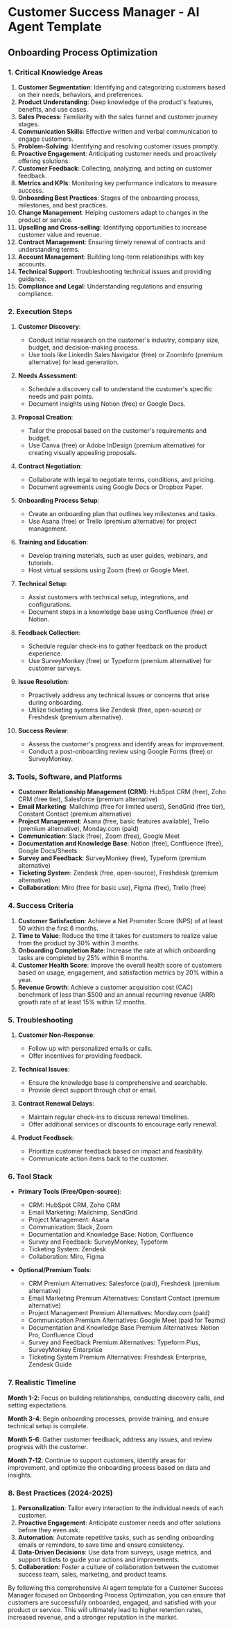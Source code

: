# Customer Success Manager - AI Agent Template

## Onboarding Process Optimization

### 1. Critical Knowledge Areas

1. **Customer Segmentation**: Identifying and categorizing customers based on their needs, behaviors, and preferences.
2. **Product Understanding**: Deep knowledge of the product's features, benefits, and use cases.
3. **Sales Process**: Familiarity with the sales funnel and customer journey stages.
4. **Communication Skills**: Effective written and verbal communication to engage customers.
5. **Problem-Solving**: Identifying and resolving customer issues promptly.
6. **Proactive Engagement**: Anticipating customer needs and proactively offering solutions.
7. **Customer Feedback**: Collecting, analyzing, and acting on customer feedback.
8. **Metrics and KPIs**: Monitoring key performance indicators to measure success.
9. **Onboarding Best Practices**: Stages of the onboarding process, milestones, and best practices.
10. **Change Management**: Helping customers adapt to changes in the product or service.
11. **Upselling and Cross-selling**: Identifying opportunities to increase customer value and revenue.
12. **Contract Management**: Ensuring timely renewal of contracts and understanding terms.
13. **Account Management**: Building long-term relationships with key accounts.
14. **Technical Support**: Troubleshooting technical issues and providing guidance.
15. **Compliance and Legal**: Understanding regulations and ensuring compliance.

### 2. Execution Steps

1. **Customer Discovery**:
   - Conduct initial research on the customer's industry, company size, budget, and decision-making process.
   - Use tools like LinkedIn Sales Navigator (free) or ZoomInfo (premium alternative) for lead generation.

2. **Needs Assessment**:
   - Schedule a discovery call to understand the customer's specific needs and pain points.
   - Document insights using Notion (free) or Google Docs.

3. **Proposal Creation**:
   - Tailor the proposal based on the customer's requirements and budget.
   - Use Canva (free) or Adobe InDesign (premium alternative) for creating visually appealing proposals.

4. **Contract Negotiation**:
   - Collaborate with legal to negotiate terms, conditions, and pricing.
   - Document agreements using Google Docs or Dropbox Paper.

5. **Onboarding Process Setup**:
   - Create an onboarding plan that outlines key milestones and tasks.
   - Use Asana (free) or Trello (premium alternative) for project management.

6. **Training and Education**:
   - Develop training materials, such as user guides, webinars, and tutorials.
   - Host virtual sessions using Zoom (free) or Google Meet.

7. **Technical Setup**:
   - Assist customers with technical setup, integrations, and configurations.
   - Document steps in a knowledge base using Confluence (free) or Notion.

8. **Feedback Collection**:
   - Schedule regular check-ins to gather feedback on the product experience.
   - Use SurveyMonkey (free) or Typeform (premium alternative) for customer surveys.

9. **Issue Resolution**:
   - Proactively address any technical issues or concerns that arise during onboarding.
   - Utilize ticketing systems like Zendesk (free, open-source) or Freshdesk (premium alternative).

10. **Success Review**:
    - Assess the customer's progress and identify areas for improvement.
    - Conduct a post-onboarding review using Google Forms (free) or SurveyMonkey.

### 3. Tools, Software, and Platforms

- **Customer Relationship Management (CRM)**: HubSpot CRM (free), Zoho CRM (free tier), Salesforce (premium alternative)
- **Email Marketing**: Mailchimp (free for limited users), SendGrid (free tier), Constant Contact (premium alternative)
- **Project Management**: Asana (free, basic features available), Trello (premium alternative), Monday.com (paid)
- **Communication**: Slack (free), Zoom (free), Google Meet
- **Documentation and Knowledge Base**: Notion (free), Confluence (free), Google Docs/Sheets
- **Survey and Feedback**: SurveyMonkey (free), Typeform (premium alternative)
- **Ticketing System**: Zendesk (free, open-source), Freshdesk (premium alternative)
- **Collaboration**: Miro (free for basic use), Figma (free), Trello (free)

### 4. Success Criteria

1. **Customer Satisfaction**: Achieve a Net Promoter Score (NPS) of at least 50 within the first 6 months.
2. **Time to Value**: Reduce the time it takes for customers to realize value from the product by 30% within 3 months.
3. **Onboarding Completion Rate**: Increase the rate at which onboarding tasks are completed by 25% within 6 months.
4. **Customer Health Score**: Improve the overall health score of customers based on usage, engagement, and satisfaction metrics by 20% within a year.
5. **Revenue Growth**: Achieve a customer acquisition cost (CAC) benchmark of less than $500 and an annual recurring revenue (ARR) growth rate of at least 15% within 12 months.

### 5. Troubleshooting

1. **Customer Non-Response**:
   - Follow up with personalized emails or calls.
   - Offer incentives for providing feedback.

2. **Technical Issues**:
   - Ensure the knowledge base is comprehensive and searchable.
   - Provide direct support through chat or email.

3. **Contract Renewal Delays**:
   - Maintain regular check-ins to discuss renewal timelines.
   - Offer additional services or discounts to encourage early renewal.

4. **Product Feedback**:
   - Prioritize customer feedback based on impact and feasibility.
   - Communicate action items back to the customer.

### 6. Tool Stack

- **Primary Tools (Free/Open-source)**:
  - CRM: HubSpot CRM, Zoho CRM
  - Email Marketing: Mailchimp, SendGrid
  - Project Management: Asana
  - Communication: Slack, Zoom
  - Documentation and Knowledge Base: Notion, Confluence
  - Survey and Feedback: SurveyMonkey, Typeform
  - Ticketing System: Zendesk
  - Collaboration: Miro, Figma

- **Optional/Premium Tools**:
  - CRM Premium Alternatives: Salesforce (paid), Freshdesk (premium alternative)
  - Email Marketing Premium Alternatives: Constant Contact (premium alternative)
  - Project Management Premium Alternatives: Monday.com (paid)
  - Communication Premium Alternatives: Google Meet (paid for Teams)
  - Documentation and Knowledge Base Premium Alternatives: Notion Pro, Confluence Cloud
  - Survey and Feedback Premium Alternatives: Typeform Plus, SurveyMonkey Enterprise
  - Ticketing System Premium Alternatives: Freshdesk Enterprise, Zendesk Guide

### 7. Realistic Timeline

**Month 1-2**: Focus on building relationships, conducting discovery calls, and setting expectations.

**Month 3-4**: Begin onboarding processes, provide training, and ensure technical setup is complete.

**Month 5-6**: Gather customer feedback, address any issues, and review progress with the customer.

**Month 7-12**: Continue to support customers, identify areas for improvement, and optimize the onboarding process based on data and insights.

### 8. Best Practices (2024-2025)

1. **Personalization**: Tailor every interaction to the individual needs of each customer.
2. **Proactive Engagement**: Anticipate customer needs and offer solutions before they even ask.
3. **Automation**: Automate repetitive tasks, such as sending onboarding emails or reminders, to save time and ensure consistency.
4. **Data-Driven Decisions**: Use data from surveys, usage metrics, and support tickets to guide your actions and improvements.
5. **Collaboration**: Foster a culture of collaboration between the customer success team, sales, marketing, and product teams.

By following this comprehensive AI agent template for a Customer Success Manager focused on Onboarding Process Optimization, you can ensure that customers are successfully onboarded, engaged, and satisfied with your product or service. This will ultimately lead to higher retention rates, increased revenue, and a stronger reputation in the market.

